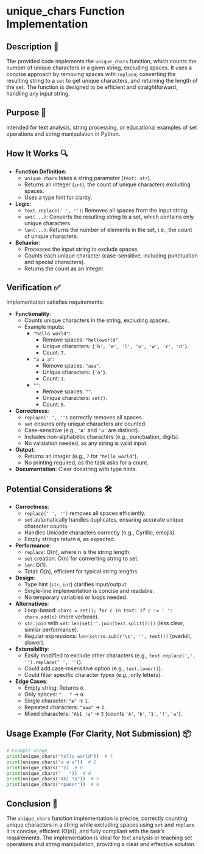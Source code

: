 # unique_chars Function Implementation

## Description 📝

The provided code implements the `unique_chars` function, which counts the number of unique characters in a given string, excluding spaces.
It uses a concise approach by removing spaces with `replace`, converting the resulting string to a `set` to get unique characters, and returning the length of the set.
The function is designed to be efficient and straightforward, handling any input string.

## Purpose 🎯

Intended for text analysis, string processing, or educational examples of set operations and string manipulation in Python.

## How It Works 🔍

-   **Function Definition**:
    -   `unique_chars` takes a string parameter (`text: str`).
    -   Returns an integer (`int`), the count of unique characters excluding spaces.
    -   Uses a type hint for clarity.
-   **Logic**:
    -   `text.replace(' ', '')`: Removes all spaces from the input string.
    -   `set(...)`: Converts the resulting string to a set, which contains only unique characters.
    -   `len(...)`: Returns the number of elements in the set, i.e., the count of unique characters.
-   **Behavior**:
    -   Processes the input string to exclude spaces.
    -   Counts each unique character (case-sensitive, including punctuation and special characters).
    -   Returns the count as an integer.

## Verification ✅

Implementation satisfies requirements:

-   **Functionality**:
    -   Counts unique characters in the string, excluding spaces.
    -   Example inputs:
        -   `"hello world"`:
            -   Remove spaces: `"helloworld"`.
            -   Unique characters: `{'h', 'e', 'l', 'o', 'w', 'r', 'd'}`.
            -   Count: `7`.
        -   `"a a a"`:
            -   Remove spaces: `"aaa"`.
            -   Unique characters: `{'a'}`.
            -   Count: `1`.
        -   `""`:
            -   Remove spaces: `""`.
            -   Unique characters: `set()`.
            -   Count: `0`.
-   **Correctness**:
    -   `replace(' ', '')` correctly removes all spaces.
    -   `set` ensures only unique characters are counted.
    -   Case-sensitive (e.g., `'A'` and `'a'` are distinct).
    -   Includes non-alphabetic characters (e.g., punctuation, digits).
    -   No validation needed, as any string is valid input.
-   **Output**:
    -   Returns an integer (e.g., `7` for `"hello world"`).
    -   No printing required, as the task asks for a count.
-   **Documentation**: Clear docstring with type hints.

## Potential Considerations 🛠️

-   **Correctness**:
    -   `replace(' ', '')` removes all spaces efficiently.
    -   `set` automatically handles duplicates, ensuring accurate unique character counts.
    -   Handles Unicode characters correctly (e.g., Cyrillic, emojis).
    -   Empty strings return `0`, as expected.
-   **Performance**:
    -   `replace`: O(n), where n is the string length.
    -   `set` creation: O(n) for converting string to set.
    -   `len`: O(1).
    -   Total: O(n), efficient for typical string lengths.
-   **Design**:
    -   Type hint (`str`, `int`) clarifies input/output.
    -   Single-line implementation is concise and readable.
    -   No temporary variables or loops needed.
-   **Alternatives**:
    -   Loop-based: `chars = set(); for c in text: if c != ' ': chars.add(c)` (more verbose).
    -   `str.join` with `set`: `len(set(''.join(text.split())))` (less clear, similar performance).
    -   Regular expressions: `len(set(re.sub(r'\s', '', text)))` (overkill, slower).
-   **Extensibility**:
    -   Easily modified to exclude other characters (e.g., `text.replace(',', '').replace(' ', '')`).
    -   Could add case-insensitive option (e.g., `text.lower()`).
    -   Could filter specific character types (e.g., only letters).
-   **Edge Cases**:
    -   Empty string: Returns `0`.
    -   Only spaces: `"   "` → `0`.
    -   Single character: `"a"` → `1`.
    -   Repeated characters: `"aaa"` → `1`.
    -   Mixed characters: `"Ab1 !a"` → `5` (counts `'A'`, `'b'`, `'1'`, `'!'`, `'a'`).

## Usage Example (For Clarity, Not Submission) 📦

```python
# Example usage
print(unique_chars("hello world"))  # 7
print(unique_chars("a a a"))  # 1
print(unique_chars(""))  # 0
print(unique_chars("   "))  # 0
print(unique_chars("Ab1 !a"))  # 5
print(unique_chars("привет"))  # 6
```

## Conclusion 🚀

The `unique_chars` function implementation is precise, correctly counting unique characters in a string while excluding spaces using `set` and `replace`.
It is concise, efficient (O(n)), and fully compliant with the task’s requirements.
The implementation is ideal for text analysis or teaching set operations and string manipulation, providing a clear and effective solution.
